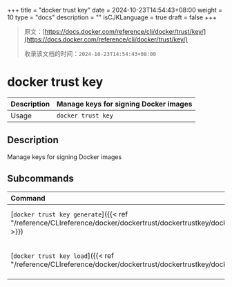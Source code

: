 +++
title = "docker trust key"
date = 2024-10-23T14:54:43+08:00
weight = 10
type = "docs"
description = ""
isCJKLanguage = true
draft = false
+++

> 原文：[https://docs.docker.com/reference/cli/docker/trust/key/](https://docs.docker.com/reference/cli/docker/trust/key/)
>
> 收录该文档的时间：`2024-10-23T14:54:43+08:00`

# docker trust key

| Description | Manage keys for signing Docker images |
| :---------- | ------------------------------------- |
| Usage       | `docker trust key`                    |

## Description

Manage keys for signing Docker images

## Subcommands

| Command                                                      | Description                          |
| :----------------------------------------------------------- | :----------------------------------- |
| [`docker trust key generate`]({{< ref "/reference/CLIreference/docker/dockertrust/dockertrustkey/dockertrustkeygenerate" >}}) | Generate and load a signing key-pair |
| [`docker trust key load`]({{< ref "/reference/CLIreference/docker/dockertrust/dockertrustkey/dockertrustkeyload" >}}) | Load a private key file for signing  |

